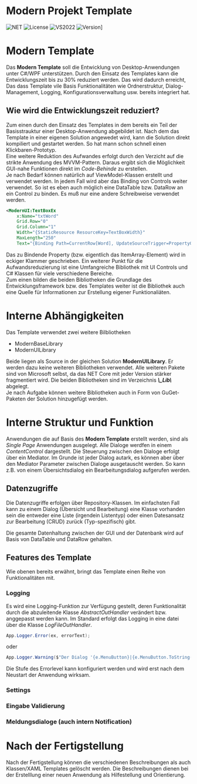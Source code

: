 ﻿# Modern Projekt Template

![NET](https://img.shields.io/badge/NET-8.0-green.svg)
![License](https://img.shields.io/badge/License-MIT-blue.svg)
![VS2022](https://img.shields.io/badge/Visual%20Studio-2022-white.svg)
![Version](https://img.shields.io/badge/Version-1.0.2025.0-yellow.svg)]

# Modern Template
Das **Modern Template** soll die Entwicklung von Desktop-Anwendungen unter C#/WPF unterstützen. Durch den Einsatz des Templates kann die Entwicklungszeit bis zu 30% reduziert werden. Das wird dadurch erreicht, Das dass Template vile Basis Funktionalitäten wie Ordnerstruktur, Dialog-Management, Logging, Konfigurationsverwaltung usw. bereits integriert hat.

## Wie wird die Entwicklungszeit reduziert?
Zum einen durch den Einsatz des Templates in dem bereits ein Teil der Basisstrauktur einer Desktop-Anwendung abgebildet ist. Nach dem das Template in einer eigenen Solution angewedet wird, kann die Solution direkt kompiliert und gestartet werden. So hat mann schon schnell einen Klickbaren-Prototyp.</br>
Eine weitere Reduktion des Aufwandes erfolgt durch den Verzicht auf die strikte Anwendung des MVVM-Pattern. Daraus ergibt sich die Möglichkeit GUI-nahe Funktionen direkt im *Code-Behinde* zu erstellen.</br>
Je nach Bedarf können natürlich auf ViewModel-Klassen erstellt und verwendet werden. In jedem Fall wird aber das Binding von Controls weiter verwendet. So ist es eben auch möglich eine DataTable bzw. DataRow an ein Control zu binden. Es muß nur eine andere Schreibweise verwendet werden.

```xml
<ModernUI:TextBoxEx
    x:Name="txtWord"
    Grid.Row="0"
    Grid.Column="1"
    Width="{StaticResource ResourceKey=TextBoxWidth}"
    MaxLength="250"
    Text="{Binding Path=CurrentRow[Word], UpdateSourceTrigger=PropertyChanged}" />
```
Das zu Bindende Property (bzw. eigentlich das ItemArray-Element) wird in eckiger Klammer geschrieben.
Ein weiterer Punkt für die Aufwandsreduzierung ist eine Umfangreiche Bibliothek mit UI Controls und C# Klassen für viele verschiedene Bereiche.</br>
Zum einen bilden die beiden Bibliotheken die Grundlage des Entwicklungsframework bzw. des Templates weiter ist die Bibliothek auch eine Quelle für Informationen zur Erstellung eigener Funktionaliäten.

# Interne Abhängigkeiten
Das Template verwendet zwei weitere Bilbliotheken
- ModernBaseLibrary
- ModernUILibrary

Beide liegen als Source in der gleichen Solution **ModernUILibrary**. Er werden dazu keine weiteren Bibliotheken verwendet. Alle weiteren Pakete sind von Microsoft selbst, da das NET Core mit jeder Version stärker fragmentiert wird.
Die beiden Bibliotheken sind im Verzeichnis ***\\_Lib\\*** abgelegt.</br>
Je nach Aufgabe können weitere Bibliotheken auch in Form von GuGet-Paketen der Solution hinzugefügt werden.

# Interne Struktur und Funktion
Anwendungen die auf Basis des **Modern Template** erstellt werden, sind als *Single Page* Anwendungen ausgelegt. Alle Dialoge werdfen in einem *ContentControl* dargestellt. Die Steuerung zwischen den Dialoge erfolgt über ein Mediator. Im Grunde ist jeder Dialog autark, es können aber über den Mediator Parameter zwischen Dialoge ausgetauscht werden. So kann z.B. von einem Übersichtsdialog ein Bearbeitungsdialog aufgerufen werden.

## Datenzugriffe
Die Datenzugriffe erfolgen über Repository-Klassen. Im einfachsten Fall kann zu einem Dialog (Übersicht und Bearbeitung) eine Klasse vorhanden sein die entweder eine Liste (irgendein Listentyp) oder einen Datesansatz zur Bearbeitung (CRUD) zurück (Typ-spezifisch) gibt. 

Die gesamte Datenhaltung zwischen der GUI und der Datenbank wird auf Basis von DataTable und DataRow gehalten.


## Features des Template
Wie obenen bereits erwähnt, bringt das Template einen Reihe von Funktionalitäten mit.

### Logging
Es wird eine Logging-Funktion zur Verfügung gestellt, deren Funktionalität durch die abzuleitende Klasse *AbstractOutHandler* verändert bzw. anggepasst werden kann. Im Standard erfolgt das Logging in eine datei über die Klasse *LogFileOutHandler*.
```csharp
App.Logger.Error(ex, errorText);
```
oder
```csharp
App.Logger.Warning($"Der Dialog '{e.MenuButton}|{e.MenuButton.ToString()}' kann nicht gefunden werden.");
```
Die Stufe des Errorlevel kann konfiguriert werden und wird erst nach dem Neustart der Anwendung wirksam.

### Settings

### Eingabe Validierung

### Meldungsdialoge (auch intern Notification)

# Nach der Fertigstellung
Nach der Fertigstellung können die verschiedenen Beschreibungen als auch Klassen/XAML Templates gelöscht werden.
Die Beschreibungen dienen bei der Erstelllung einer neuen Anwendung als Hilfestellung und Orientierung.
